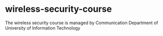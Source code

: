 # wireless-security-course
The wireless security course is managed by Communication Department of University of Information Technology 
